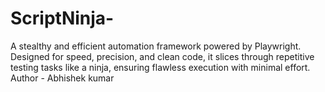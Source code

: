 # ScriptNinja-
A stealthy and efficient automation framework powered by Playwright. Designed for speed, precision, and clean code, it slices through repetitive testing tasks like a ninja, ensuring flawless execution with minimal effort.
Author - Abhishek kumar
